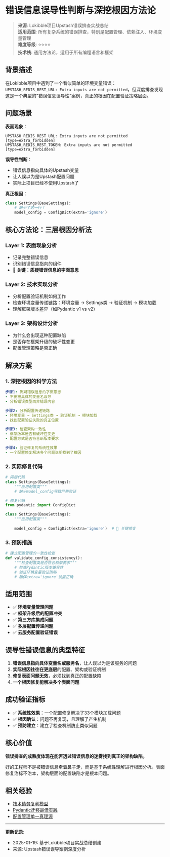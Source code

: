# 错误信息误导性判断与深挖根因方法论

> **来源**: Lokibble项目Upstash错误排查实战总结  
> **适用范围**: 所有复杂系统的错误排查，特别是配置管理、依赖注入、环境变量管理  
> **难度等级**: ⭐⭐⭐⭐  
> **技术栈**: 通用方法论，适用于所有编程语言和框架  

## 背景描述

在Lokibble项目中遇到了一个看似简单的环境变量错误：`UPSTASH_REDIS_REST_URL: Extra inputs are not permitted`，但深度排查发现这是一个典型的"错误信息误导性"案例，真正的根因在配置验证策略层面。

## 问题场景

**表面现象**：
```
UPSTASH_REDIS_REST_URL: Extra inputs are not permitted [type=extra_forbidden]
UPSTASH_REDIS_REST_TOKEN: Extra inputs are not permitted [type=extra_forbidden]
```

**误导性判断**：
- 错误信息指向具体的Upstash变量
- 让人误以为是Upstash配置问题
- 实际上项目已经不使用Upstash了

**真正根因**：
```python
class Settings(BaseSettings):
    # 缺少了这一行！
    model_config = ConfigDict(extra='ignore')
```

## 核心方法论：三层根因分析法

### **Layer 1: 表面现象分析**
- 记录完整错误信息
- 识别错误信息指向的组件
- **🚨 关键：质疑错误信息的字面意思**

### **Layer 2: 技术实现分析**  
- 分析配置验证机制如何工作
- 检查环境变量传递链路：环境变量 → Settings类 → 验证机制 → 模块加载
- 理解框架版本差异（如Pydantic v1 vs v2）

### **Layer 3: 架构设计分析**
- 为什么会出现这种配置缺陷
- 是否存在框架升级的破坏性变更
- 配置管理策略是否正确

## 解决方案

### **1. 深挖根因的科学方法**
```yaml
步骤1: 质疑错误信息的字面意思
- 不要被具体的变量名误导
- 分析错误类型而非错误内容

步骤2: 分析配置传递链路  
- 环境变量 → Settings类 → 验证机制 → 模块加载
- 找到配置验证失败的真正位置

步骤3: 检查架构一致性
- 框架版本是否有破坏性变更
- 配置方式是否符合新版本要求

步骤4: 验证修复的系统性效果
- 一个配置修复解决多个问题说明找到了根因
```

### **2. 实际修复代码**
```python
# 问题代码
class Settings(BaseSettings):
    """应用配置类"""
    # 缺少model_config导致严格验证

# 修复代码  
from pydantic import ConfigDict

class Settings(BaseSettings):
    """应用配置类"""
    
    model_config = ConfigDict(extra='ignore')  # 🔑 关键修复
```

### **3. 预防措施**
```python
# 建立配置管理的一致性检查
def validate_config_consistency():
    """检查配置类是否符合框架要求"""
    # 检查Pydantic版本兼容性
    # 验证环境变量验证策略
    # 确保extra='ignore'设置正确
```

## 适用范围

- ✅ **环境变量管理问题**
- ✅ **框架升级后的配置冲突**  
- ✅ **第三方库集成问题**
- ✅ **多层配置传递问题**
- ✅ **云服务配置验证错误**

## 误导性错误信息的典型特征

1. **错误信息指向具体变量名或服务名**，让人误以为是该服务的问题
2. **实际根因往往在更底层**的配置、架构或验证机制
3. **修复表面问题无效**，必须找到真正的配置缺陷
4. **一个根因修复能解决多个表面问题**

## 成功验证指标

- ✅ **系统性效果**：一个配置修复解决了33个模块加载问题
- ✅ **根因确认**：问题不再复现，且理解了产生机制
- ✅ **预防建立**：建立了检查机制防止类似问题

## 核心价值

**错误排查的成熟度体现在能否透过错误信息的迷雾找到真正的架构缺陷。**

好的工程师不是被错误信息牵着鼻子走，而是基于系统性理解进行根因分析。表面修复治标不治本，架构层面的配置缺陷才是根本问题。

## 相关经验

- [技术债务复利模型](technical-debt-management.md)
- [Pydantic迁移最佳实践](../03-backend/python/pydantic-migration-guide.md)
- [配置管理单一真理源](../architecture/configuration-management.md)

---

**更新记录**:
- 2025-01-19: 基于Lokibble项目实战总结创建
- 来源: Upstash错误误导案例深度分析
